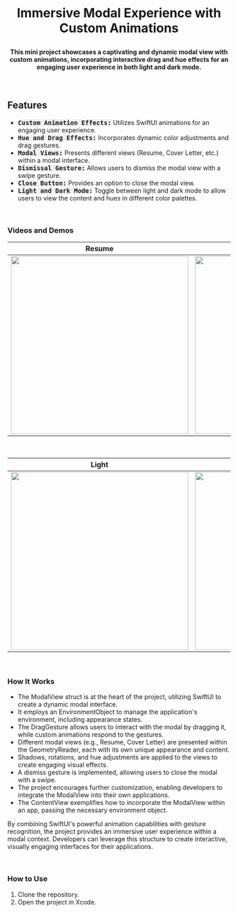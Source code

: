 # <p align="center"><b>Immersive Modal Experience with Custom Animations</b></p>


#### <p align="center">This mini project showcases a captivating and dynamic modal view with custom animations, incorporating interactive drag and hue effects for an engaging user experience in both light and dark mode.
</p>

<br>

## **Features**
- <kbd style="background-color: #f0f0f0">**Custom Animation Effects:**</kbd> Utilizes SwiftUI animations for an engaging user experience.
- <kbd style="background-color: #f0f0f0">**Hue and Drag Effects:**</kbd> Incorporates dynamic color adjustments and drag gestures.
- <kbd style="background-color: #f0f0f0">**Modal Views:**</kbd> Presents different views (Resume, Cover Letter, etc.) within a modal interface.
- <kbd style="background-color: #f0f0f0">**Dismissal Gesture:**</kbd> Allows users to dismiss the modal view with a swipe gesture.
- <kbd style="background-color: #f0f0f0">**Close Button:**</kbd> Provides an option to close the modal view.
- <kbd style="background-color: #f0f0f0">**Light and Dark Mode:**</kbd> Toggle between light and dark mode to allow users to view the content and hues in different color palettes.


<br>

### **Videos and Demos**

| Resume | Cover Letter |
|:---------------:|:----------------:|
|<img width="400" src="https://github.com/ZelynaFarrell/ImmersiveModal/assets/117409535/0009cbfe-9639-4132-905e-11c4f0271152">|<img width="400" src="https://github.com/ZelynaFarrell/ImmersiveModal/assets/117409535/c1f50bcf-a1c0-4f77-ac0f-96d6237dd5f9">|


<br>

| Light | Dark |
|:---------------:|:----------------:|
|<img width="400" src="https://github.com/ZelynaFarrell/ImmersiveModal/assets/117409535/4ac08f07-00d1-4920-a5d3-1906ffeb168d">|<img width="400" src="https://github.com/ZelynaFarrell/ImmersiveModal/assets/117409535/178d9de7-d3e6-421f-8320-865ae58769ed">|

<br>

### **How It Works**
- The ModalView struct is at the heart of the project, utilizing SwiftUI to create a dynamic modal interface.
- It employs an EnvironmentObject to manage the application's environment, including appearance states.
- The DragGesture allows users to interact with the modal by dragging it, while custom animations respond to the gestures.
- Different modal views (e.g., Resume, Cover Letter) are presented within the GeometryReader, each with its own unique appearance and content.
- Shadows, rotations, and hue adjustments are applied to the views to create engaging visual effects.
- A dismiss gesture is implemented, allowing users to close the modal with a swipe.
- The project encourages further customization, enabling developers to integrate the ModalView into their own applications.
- The ContentView exemplifies how to incorporate the ModalView within an app, passing the necessary environment object.

By combining SwiftUI's powerful animation capabilities with gesture recognition, the project provides an immersive user experience within a modal context. Developers can leverage this structure to create interactive, visually engaging interfaces for their applications.

<br>

### **How to Use**
1. Clone the repository.
2. Open the project in Xcode.
